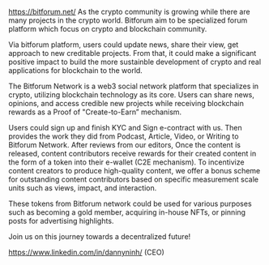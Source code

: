 https://bitforum.net/
As the crypto community is growing while there are many projects in the crypto world. Bitforum aim to be specialized forum platform which focus on crypto and blockchain community. 

Via bitforum platform, users could update news, share their view, get approach to new creditable projects. From that, it could make a significant positive impact to build the more sustainble development of crypto and real applications for blockchain to the world.

The Bitforum Network is a web3 social network platform that specializes in crypto, utilizing blockchain technology as its core. Users can share news, opinions, and access credible new projects while receiving blockchain rewards as a Proof of  "Create-to-Earn” mechanism.  

Users could sign up and finish KYC and Sign e-contract with us. Then provides the work they did from Podcast, Article, Video, or Writing to Bitforum Network. After reviews from our editors, Once the content is released, content contributors receive rewards for their created content in the form of a token into their e-wallet (C2E mechanism). To incentivize content creators to produce high-quality content, we offer a bonus scheme for outstanding content contributors based on specific measurement scale units such as views, impact, and interaction.

These tokens from Bitforum network could be used for various purposes such as becoming a gold member, acquiring in-house NFTs, or pinning posts for advertising highlights.

Join us on this journey towards a decentralized future!

https://www.linkedin.com/in/dannyninh/ (CEO)
